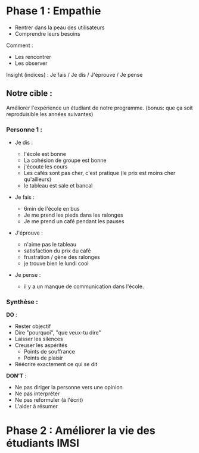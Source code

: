# Phase 1 : Empathie

- Rentrer dans la peau des utilisateurs
- Comprendre leurs besoins

Comment :
  - Les rencontrer
  - Les observer

Insight (indices) :
Je fais / Je dis / J'éprouve / Je pense

## Notre cible :
Améliorer l'expérience un étudiant de notre programme. (bonus: que ça soit reproduisible les années suivantes)


### Personne 1 :

- Je dis :
  - l'école est bonne
  - La cohésion de groupe est bonne
  - j'écoute les cours
  - Les cafés sont pas cher, c'est pratique (le prix est moins cher qu'ailleurs)
  - le tableau est sale et bancal

- Je fais :
  - 6min de l'école en bus
  - Je me prend les pieds dans les ralonges
  - Je me prend un café pendant les pauses

- J'éprouve :
  - n'aime pas le tableau
  - satisfaction du prix du café
  - frustration / gène des ralonges
  - je trouve bien le lundi cool

- Je pense :
  - il y a un manque de communication dans l'école.

### Synthèse :

**DO** :
- Rester objectif
- Dire "pourquoi", "que veux-tu dire"
- Laisser les silences
- Creuser les aspérités
  - Points de souffrance
  - Points de plaisir
- Réécrire exactement ce qui se dit



**DON'T** :
- Ne pas diriger la personne vers une opinion
- Ne pas interpréter
- Ne pas reformuler (à l'écrit)
- L'aider à résumer

# Phase 2 : Améliorer la vie des étudiants IMSI
